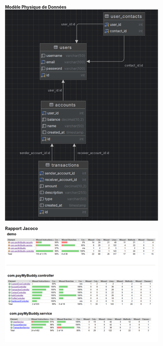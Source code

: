 **Modèle Physique de Données**
![diagramme.png](image/diagramme.png "Modèle Physique de Données")

**Rapport Jacoco**  
![rapport_jacoco.png)](image/rapport_jacoco.png "Rapport Jacoco")

